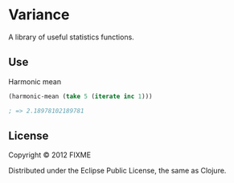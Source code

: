 # Variance

A library of useful statistics functions.

## Use

Harmonic mean 

```clojure
(harmonic-mean (take 5 (iterate inc 1))) 

; => 2.18978102189781
```

## License

Copyright © 2012 FIXME

Distributed under the Eclipse Public License, the same as Clojure.
